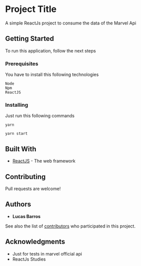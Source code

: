 # Project Title

A simple ReactJs project to consume the data of the Marvel Api

## Getting Started

To run this application, follow the next steps

### Prerequisites

You have to install this following technologies

```
Node
Npm
ReactJS
```

### Installing

Just run this following commands

```
yarn
```

```
yarn start
```

## Built With

* [ReactJS](https://pt-br.reactjs.org/) - The web framework

## Contributing

Pull requests are welcome!

## Authors

* **Lucas Barros**

See also the list of [contributors](https://github.com/lucasbarroos/marvel_filter_reactjs/contributors) who participated in this project.

## Acknowledgments

* Just for tests in marvel official api
* ReactJs Studies
